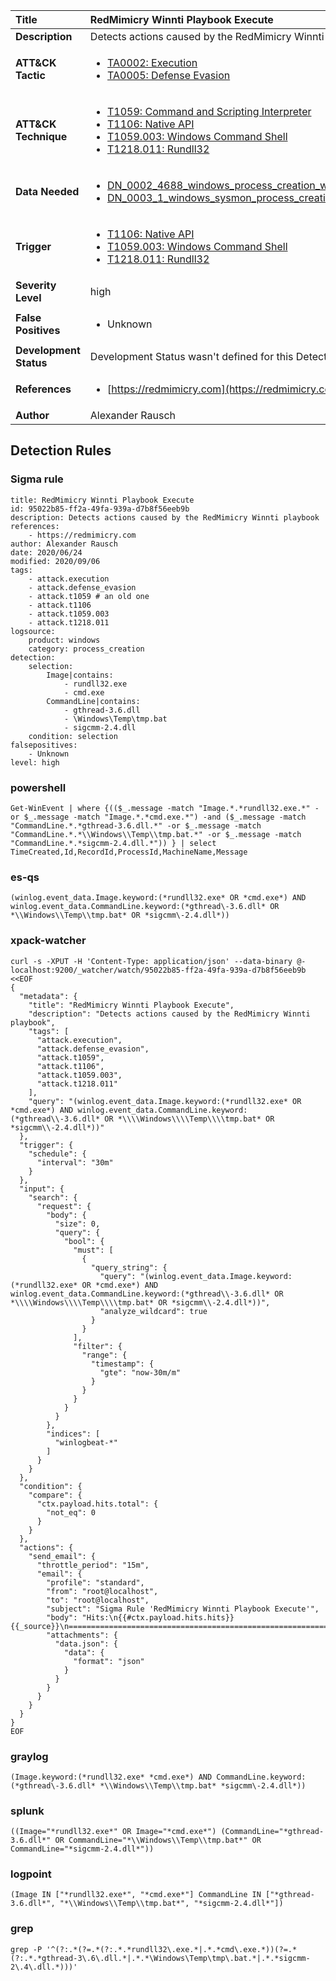 | Title                    | RedMimicry Winnti Playbook Execute       |
|:-------------------------|:------------------|
| **Description**          | Detects actions caused by the RedMimicry Winnti playbook |
| **ATT&amp;CK Tactic**    |  <ul><li>[TA0002: Execution](https://attack.mitre.org/tactics/TA0002)</li><li>[TA0005: Defense Evasion](https://attack.mitre.org/tactics/TA0005)</li></ul>  |
| **ATT&amp;CK Technique** | <ul><li>[T1059: Command and Scripting Interpreter](https://attack.mitre.org/techniques/T1059)</li><li>[T1106: Native API](https://attack.mitre.org/techniques/T1106)</li><li>[T1059.003: Windows Command Shell](https://attack.mitre.org/techniques/T1059/003)</li><li>[T1218.011: Rundll32](https://attack.mitre.org/techniques/T1218/011)</li></ul>  |
| **Data Needed**          | <ul><li>[DN_0002_4688_windows_process_creation_with_commandline](../Data_Needed/DN_0002_4688_windows_process_creation_with_commandline.md)</li><li>[DN_0003_1_windows_sysmon_process_creation](../Data_Needed/DN_0003_1_windows_sysmon_process_creation.md)</li></ul>  |
| **Trigger**              | <ul><li>[T1106: Native API](../Triggers/T1106.md)</li><li>[T1059.003: Windows Command Shell](../Triggers/T1059.003.md)</li><li>[T1218.011: Rundll32](../Triggers/T1218.011.md)</li></ul>  |
| **Severity Level**       | high |
| **False Positives**      | <ul><li>Unknown</li></ul>  |
| **Development Status**   |  Development Status wasn't defined for this Detection Rule yet  |
| **References**           | <ul><li>[https://redmimicry.com](https://redmimicry.com)</li></ul>  |
| **Author**               | Alexander Rausch |


## Detection Rules

### Sigma rule

```
title: RedMimicry Winnti Playbook Execute
id: 95022b85-ff2a-49fa-939a-d7b8f56eeb9b
description: Detects actions caused by the RedMimicry Winnti playbook
references:
    - https://redmimicry.com
author: Alexander Rausch
date: 2020/06/24
modified: 2020/09/06
tags:
    - attack.execution
    - attack.defense_evasion
    - attack.t1059 # an old one
    - attack.t1106
    - attack.t1059.003
    - attack.t1218.011    
logsource:
    product: windows
    category: process_creation
detection:
    selection:
        Image|contains:
            - rundll32.exe
            - cmd.exe
        CommandLine|contains:
            - gthread-3.6.dll
            - \Windows\Temp\tmp.bat
            - sigcmm-2.4.dll
    condition: selection
falsepositives:
    - Unknown
level: high

```





### powershell
    
```
Get-WinEvent | where {(($_.message -match "Image.*.*rundll32.exe.*" -or $_.message -match "Image.*.*cmd.exe.*") -and ($_.message -match "CommandLine.*.*gthread-3.6.dll.*" -or $_.message -match "CommandLine.*.*\\Windows\\Temp\\tmp.bat.*" -or $_.message -match "CommandLine.*.*sigcmm-2.4.dll.*")) } | select TimeCreated,Id,RecordId,ProcessId,MachineName,Message
```


### es-qs
    
```
(winlog.event_data.Image.keyword:(*rundll32.exe* OR *cmd.exe*) AND winlog.event_data.CommandLine.keyword:(*gthread\-3.6.dll* OR *\\Windows\\Temp\\tmp.bat* OR *sigcmm\-2.4.dll*))
```


### xpack-watcher
    
```
curl -s -XPUT -H 'Content-Type: application/json' --data-binary @- localhost:9200/_watcher/watch/95022b85-ff2a-49fa-939a-d7b8f56eeb9b <<EOF
{
  "metadata": {
    "title": "RedMimicry Winnti Playbook Execute",
    "description": "Detects actions caused by the RedMimicry Winnti playbook",
    "tags": [
      "attack.execution",
      "attack.defense_evasion",
      "attack.t1059",
      "attack.t1106",
      "attack.t1059.003",
      "attack.t1218.011"
    ],
    "query": "(winlog.event_data.Image.keyword:(*rundll32.exe* OR *cmd.exe*) AND winlog.event_data.CommandLine.keyword:(*gthread\\-3.6.dll* OR *\\\\Windows\\\\Temp\\\\tmp.bat* OR *sigcmm\\-2.4.dll*))"
  },
  "trigger": {
    "schedule": {
      "interval": "30m"
    }
  },
  "input": {
    "search": {
      "request": {
        "body": {
          "size": 0,
          "query": {
            "bool": {
              "must": [
                {
                  "query_string": {
                    "query": "(winlog.event_data.Image.keyword:(*rundll32.exe* OR *cmd.exe*) AND winlog.event_data.CommandLine.keyword:(*gthread\\-3.6.dll* OR *\\\\Windows\\\\Temp\\\\tmp.bat* OR *sigcmm\\-2.4.dll*))",
                    "analyze_wildcard": true
                  }
                }
              ],
              "filter": {
                "range": {
                  "timestamp": {
                    "gte": "now-30m/m"
                  }
                }
              }
            }
          }
        },
        "indices": [
          "winlogbeat-*"
        ]
      }
    }
  },
  "condition": {
    "compare": {
      "ctx.payload.hits.total": {
        "not_eq": 0
      }
    }
  },
  "actions": {
    "send_email": {
      "throttle_period": "15m",
      "email": {
        "profile": "standard",
        "from": "root@localhost",
        "to": "root@localhost",
        "subject": "Sigma Rule 'RedMimicry Winnti Playbook Execute'",
        "body": "Hits:\n{{#ctx.payload.hits.hits}}{{_source}}\n================================================================================\n{{/ctx.payload.hits.hits}}",
        "attachments": {
          "data.json": {
            "data": {
              "format": "json"
            }
          }
        }
      }
    }
  }
}
EOF

```


### graylog
    
```
(Image.keyword:(*rundll32.exe* *cmd.exe*) AND CommandLine.keyword:(*gthread\-3.6.dll* *\\Windows\\Temp\\tmp.bat* *sigcmm\-2.4.dll*))
```


### splunk
    
```
((Image="*rundll32.exe*" OR Image="*cmd.exe*") (CommandLine="*gthread-3.6.dll*" OR CommandLine="*\\Windows\\Temp\\tmp.bat*" OR CommandLine="*sigcmm-2.4.dll*"))
```


### logpoint
    
```
(Image IN ["*rundll32.exe*", "*cmd.exe*"] CommandLine IN ["*gthread-3.6.dll*", "*\\Windows\\Temp\\tmp.bat*", "*sigcmm-2.4.dll*"])
```


### grep
    
```
grep -P '^(?:.*(?=.*(?:.*.*rundll32\.exe.*|.*.*cmd\.exe.*))(?=.*(?:.*.*gthread-3\.6\.dll.*|.*.*\Windows\Temp\tmp\.bat.*|.*.*sigcmm-2\.4\.dll.*)))'
```



